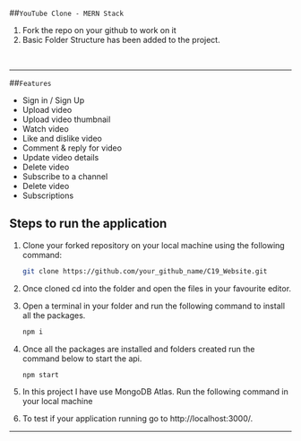 ##`YouTube Clone - MERN Stack`

<ol>
<li>Fork the repo on your github to work on it</li>
<li> Basic Folder Structure has been added to the project.</li>
</ol>
<br>
<hr>

##`Features`
<ul>
    <li>Sign in / Sign Up</li>
    <li>Upload video</li>
    <li>Upload video thumbnail</li>
    <li>Watch video</li>
    <li>Like and dislike video</li>
    <li>Comment & reply for video</li>
    <li>Update video details</li>
    <li>Delete video</li>
    <li>Subscribe to a channel</li>
    <li>Delete video</li>
    <li>Subscriptions</li>
</ul>

## <b>Steps to run the application</b>

1.  Clone your forked repository on your local machine using the following command:
    ```bash
    git clone https://github.com/your_github_name/C19_Website.git
    ```
2.  Once cloned cd into the folder and open the files in your favourite editor.
3.  Open a terminal in your folder and run the following command to install all the packages.
    ```bash
    npm i
    ```

4.  Once all the packages are installed and folders created run the command below to start the api.

    ```bash
    npm start
    ```

5.  In this project I have use MongoDB Atlas. Run the following command in your local machine<br>


6.  To test if your application running go to http://localhost:3000/.

<hr>
